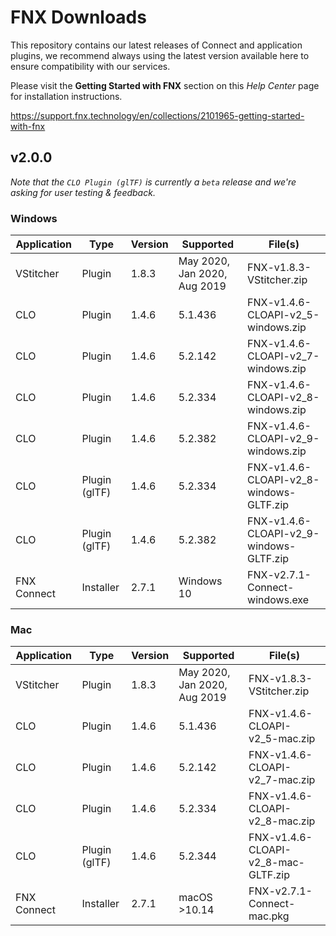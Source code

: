 # FNX Downloads
This repository contains our latest releases of Connect and application plugins, we recommend always using the latest version available here to ensure compatibility with our services.

Please visit the **Getting Started with FNX** section on this *Help Center* page for installation instructions.

https://support.fnx.technology/en/collections/2101965-getting-started-with-fnx


## v2.0.0

*Note that the `CLO Plugin (glTF)` is currently a `beta` release and we're asking for user testing & feedback.*

### Windows

|Application|Type|Version|Supported|File(s)|
|-|-|-|-|-|
|VStitcher|Plugin|1.8.3|May 2020, Jan 2020, Aug 2019|FNX-v1.8.3-VStitcher.zip|
|CLO|Plugin|1.4.6|5.1.436|FNX-v1.4.6-CLOAPI-v2_5-windows.zip|
|CLO|Plugin|1.4.6|5.2.142|FNX-v1.4.6-CLOAPI-v2_7-windows.zip|
|CLO|Plugin|1.4.6|5.2.334|FNX-v1.4.6-CLOAPI-v2_8-windows.zip|
|CLO|Plugin|1.4.6|5.2.382|FNX-v1.4.6-CLOAPI-v2_9-windows.zip|
|CLO|Plugin (glTF)|1.4.6|5.2.334|FNX-v1.4.6-CLOAPI-v2_8-windows-GLTF.zip|
|CLO|Plugin (glTF)|1.4.6|5.2.382|FNX-v1.4.6-CLOAPI-v2_9-windows-GLTF.zip|
|FNX Connect|Installer|2.7.1|Windows 10|FNX-v2.7.1-Connect-windows.exe|

### Mac
|Application|Type|Version|Supported|File(s)|
|-|-|-|-|-|
|VStitcher|Plugin|1.8.3|May 2020, Jan 2020, Aug 2019|FNX-v1.8.3-VStitcher.zip|
|CLO|Plugin|1.4.6|5.1.436|FNX-v1.4.6-CLOAPI-v2_5-mac.zip|
|CLO|Plugin|1.4.6|5.2.142|FNX-v1.4.6-CLOAPI-v2_7-mac.zip|
|CLO|Plugin|1.4.6|5.2.334|FNX-v1.4.6-CLOAPI-v2_8-mac.zip|
|CLO|Plugin (glTF)|1.4.6|5.2.344|FNX-v1.4.6-CLOAPI-v2_8-mac-GLTF.zip|
|FNX Connect|Installer|2.7.1|macOS >10.14|FNX-v2.7.1-Connect-mac.pkg|
